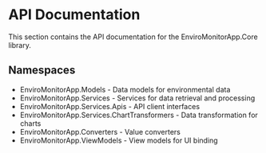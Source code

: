 # API Documentation

This section contains the API documentation for the EnviroMonitorApp.Core library.

## Namespaces

- EnviroMonitorApp.Models - Data models for environmental data
- EnviroMonitorApp.Services - Services for data retrieval and processing
- EnviroMonitorApp.Services.Apis - API client interfaces
- EnviroMonitorApp.Services.ChartTransformers - Data transformation for charts
- EnviroMonitorApp.Converters - Value converters
- EnviroMonitorApp.ViewModels - View models for UI binding
